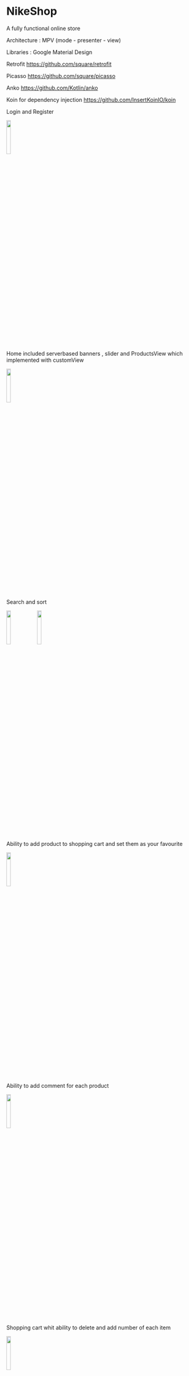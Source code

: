# NikeShop
A fully functional online store 


Architecture : 
MPV (mode - presenter - view)

Libraries :
Google Material Design

Retrofit https://github.com/square/retrofit

Picasso https://github.com/square/picasso

Anko https://github.com/Kotlin/anko

Koin for dependency injection https://github.com/InsertKoinIO/koin


Login and Register

<img src="https://github.com/Arefyazdkhasti/NikeShop/blob/master/Sample/login.png" width="15%"></img>

Home included serverbased banners , slider and ProductsView  which implemented with customView 

<img src="https://github.com/Arefyazdkhasti/NikeShop/blob/master/Sample/home.png" width="15%"></img>

Search and sort

<img src="https://github.com/Arefyazdkhasti/NikeShop/blob/master/Sample/search.png" width="15%"></img>
<img src="https://github.com/Arefyazdkhasti/NikeShop/blob/master/Sample/sort.png" width="15%"></img>


Ability to add product to shopping cart and set them as your favourite

<img src="https://github.com/Arefyazdkhasti/NikeShop/blob/master/Sample/productDetail.png" width="15%"></img>

Ability to add comment for each product

<img src="https://github.com/Arefyazdkhasti/NikeShop/blob/master/Sample/addCommentDialog.png" width="15%"></img>

Shopping cart whit ability to delete and add number of each item 

<img src="https://github.com/Arefyazdkhasti/NikeShop/blob/master/Sample/shoppingCart.png" width="15%"></img>

Account include all your comments , former bought and favourite items

<img src="https://github.com/Arefyazdkhasti/NikeShop/blob/master/Sample/account.png" width="15%"></img>

Server for this application is implemented with php and MySql 


